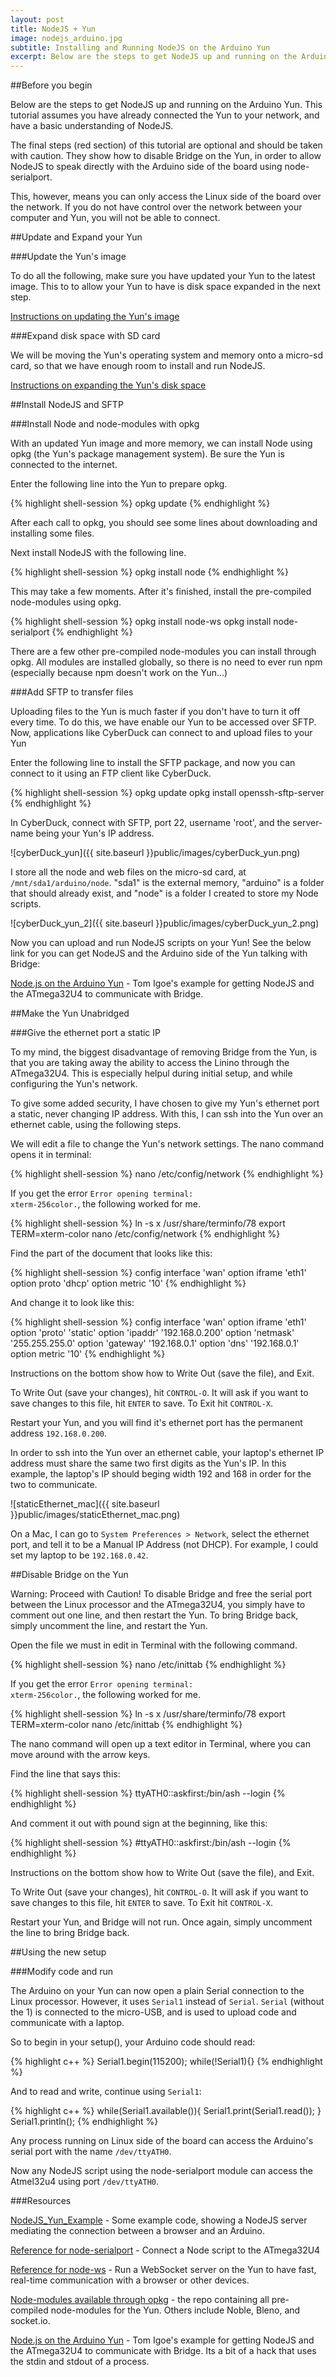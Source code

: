 ```yaml
---
layout: post
title: NodeJS + Yun
image: nodejs_arduino.jpg
subtitle: Installing and Running NodeJS on the Arduino Yun
excerpt: Below are the steps to get NodeJS up and running on the Arduino Yun. This tutorial assumes you have already connected the Yun to your network, and have a basic understanding of NodeJS.
---
```


<div class="block"><div class="content-centered" markdown="1">

##Before you begin

Below are the steps to get NodeJS up and running on the Arduino Yun. This tutorial assumes you have already connected the Yun to your network, and have a basic understanding of NodeJS.

The final steps (red section) of this tutorial are optional and should be taken with caution. They show how to disable Bridge on the Yun, in order to allow NodeJS to speak directly with the Arduino side of the board using node-serialport.

This, however, means you can only access the Linux side of the board over the network. If you do not have control over the network between your computer and Yun, you will not be able to connect.

</div></div>
<div class="block"><div class="content-centered" markdown="1">

##Update and Expand your Yun

###Update the Yun's image

To do all the following, make sure you have updated your Yun to the latest image. This to to allow your Yun to have is disk space expanded in the next step.

<a href="http://arduino.cc/en/Tutorial/YunSysupgrade" class="inpost-link" target="_blank">Instructions on updating the Yun's image</a>

###Expand disk space with SD card

We will be moving the Yun's operating system and memory onto a micro-sd card, so that we have enough room to install and run NodeJS.

<a href="http://arduino.cc/en/Tutorial/ExpandingYunDiskSpace" class="inpost-link" target="_blank">Instructions on expanding the Yun's disk space</a>

</div></div>
<div class="block"><div class="content-centered" markdown="1">

##Install NodeJS and SFTP

###Install Node and node-modules with opkg

With an updated Yun image and more memory, we can install Node using opkg (the Yun's package management system). Be sure the Yun is connected to the internet.

Enter the following line into the Yun to prepare opkg.

{% highlight shell-session %}
	opkg update
{% endhighlight %}

After each call to opkg, you should see some lines about downloading and installing some files.

Next install NodeJS with the following line.

{% highlight shell-session %}
opkg install node
{% endhighlight %}

This may take a few moments. After it's finished, install the pre-compiled node-modules using opkg.

{% highlight shell-session %}
opkg install node-ws 
opkg install node-serialport
{% endhighlight %}

There are a few other pre-compiled node-modules you can install through opkg. All modules are installed globally, so there is no need to ever run npm (especially because npm doesn't work on the Yun...)

###Add SFTP to transfer files

Uploading files to the Yun is much faster if you don't have to turn it off every time. To do this, we have enable our Yun to be accessed over SFTP. Now, applications like CyberDuck can connect to and upload files to your Yun

Enter the following line to install the SFTP package, and now you can connect to it using an FTP client like CyberDuck.

{% highlight shell-session %}
opkg update 
opkg install openssh-sftp-server
{% endhighlight %}

In CyberDuck, connect with SFTP, port 22, username 'root', and the server-name being your Yun's IP address.

![cyberDuck_yun]({{ site.baseurl }}public/images/cyberDuck_yun.png)

I store all the node and web files on the micro-sd card, at <code>/mnt/sda1/arduino/node</code>. "sda1" is the external memory, "arduino" is a folder that should already exist, and "node" is a folder I created to store my Node scripts.

![cyberDuck_yun_2]({{ site.baseurl }}public/images/cyberDuck_yun_2.png)

Now you can upload and run NodeJS scripts on your Yun! See the below link for you can get NodeJS and the Arduino side of the Yun talking with Bridge:

<a href="http://www.tigoe.com/pcomp/code/arduinowiring/1216/#more-1216" class="inpost-link" target="_blank">Node.js on the Arduino Yun</a> - Tom Igoe's example for getting NodeJS and the ATmega32U4 to communicate with Bridge.

</div></div>
<div class="block"><div class="content-centered" markdown="1">

##Make the Yun Unabridged

###Give the ethernet port a static IP

To my mind, the biggest disadvantage of removing Bridge from the Yun, is that you are taking away the ability to access the Linino through the ATmega32U4. This is especially helpul during initial setup, and while configuring the Yun's network.

To give some added security, I have chosen to give my Yun's ethernet port a static, never changing IP address. With this, I can ssh into the Yun over an ethernet cable, using the following steps.

We will edit a file to change the Yun's network settings. The nano command opens it in terminal:

{% highlight shell-session %}
nano /etc/config/network
{% endhighlight %}

If you get the error <code>Error opening terminal: xterm-256color.</code>, the following worked for me.

{% highlight shell-session %}
ln -s x /usr/share/terminfo/78 
export TERM=xterm-color 
nano /etc/config/network
{% endhighlight %}

Find the part of the document that looks like this:

{% highlight shell-session %}
config interface 'wan'
   option iframe 'eth1'
   option proto 'dhcp'
   option metric '10'
{% endhighlight %}

And change it to look like this:

{% highlight shell-session %}
config interface 'wan'
   option iframe 'eth1'
   option 'proto' 'static'
   option 'ipaddr' '192.168.0.200'
   option 'netmask' '255.255.255.0'
   option 'gateway' '192.168.0.1'
   option 'dns' '192.168.0.1'
   option metric '10'
{% endhighlight %}

Instructions on the bottom show how to Write Out (save the file), and Exit.

To Write Out (save your changes), hit <code>CONTROL-O</code>. It will ask if you want to save changes to this file, hit <code>ENTER</code> to save. To Exit hit <code>CONTROL-X</code>.

Restart your Yun, and you will find it's ethernet port has the permanent address <code>192.168.0.200</code>.

In order to ssh into the Yun over an ethernet cable, your laptop's ethernet IP address must share the same two first digits as the Yun's IP. In this example, the laptop's IP should beging width 192 and 168 in order for the two to communicate.

![staticEthernet_mac]({{ site.baseurl }}public/images/staticEthernet_mac.png)

On a Mac, I can go to <code>System Preferences > Network</code>, select the ethernet port, and tell it to be a Manual IP Address (not DHCP). For example, I could set my laptop to be <code>192.168.0.42</code>.

</div></div>
<div class="block"><div class="content-centered" markdown="1">

##Disable Bridge on the Yun

<p class="message">
Warning: Proceed with Caution!
To disable Bridge and free the serial port between the Linux processor and the ATmega32U4, you simply have to comment out one line, and then restart the Yun. To bring Bridge back, simply uncomment the line, and restart the Yun.
</p>

Open the file we must in edit in Terminal with the following command.

{% highlight shell-session %}
nano /etc/inittab
{% endhighlight %}

If you get the error <code>Error opening terminal: xterm-256color.</code>, the following worked for me.

{% highlight shell-session %}
ln -s x /usr/share/terminfo/78 
export TERM=xterm-color 
nano /etc/inittab
{% endhighlight %}

The nano command will open up a text editor in Terminal, where you can move around with the arrow keys.

Find the line that says this:

{% highlight shell-session %}
ttyATH0::askfirst:/bin/ash --login
{% endhighlight %}

And comment it out with pound sign at the beginning, like this:

{% highlight shell-session %}
#ttyATH0::askfirst:/bin/ash --login
{% endhighlight %}

Instructions on the bottom show how to Write Out (save the file), and Exit.

To Write Out (save your changes), hit <code>CONTROL-O</code>. It will ask if you want to save changes to this file, hit <code>ENTER</code> to save. To Exit hit <code>CONTROL-X</code>.

Restart your Yun, and Bridge will not run. Once again, simply uncomment the line to bring Bridge back.

</div></div>
<div class="block"><div class="content-centered" markdown="1">

##Using the new setup

###Modify code and run

The Arduino on your Yun can now open a plain Serial connection to the Linux processor. However, it uses <code>Serial1</code> instead of <code>Serial</code>. <code>Serial</code> (without the 1) is connected to the micro-USB, and is used to upload code and communicate with a laptop.

So to begin in your setup(), your Arduino code should read:

{% highlight c++ %}
Serial1.begin(115200); 
while(!Serial1){}
{% endhighlight %}

And to read and write, continue using <code>Serial1</code>:

{% highlight c++ %}
while(Serial1.available()){
   Serial1.print(Serial1.read());
}
Serial1.println();
{% endhighlight %}

Any process running on Linux side of the board can access the Arduino's serial port with the name <code>/dev/ttyATH0</code>.

Now any NodeJS script using the node-serialport module can access the Atmel32u4 using port <code>/dev/ttyATH0</code>.

###Resources

<a href="https://github.com/andySigler/NodeJS_Yun_Example" class="inpost-link" target="_blank">NodeJS_Yun_Example</a> - Some example code, showing a NodeJS server mediating the connection between a browser and an Arduino.

<a href="https://github.com/voodootikigod/node-serialport/blob/master/README.md" class="inpost-link" target="_blank">Reference for node-serialport</a> - Connect a Node script to the ATmega32U4

<a href="https://github.com/einaros/ws/blob/master/README.md" class="inpost-link" target="_blank">Reference for node-ws</a> - Run a WebSocket server on the Yun to have fast, real-time communication with a browser or other devices.

<a href="https://github.com/arduino/openwrt-packages-yun/tree/master/arduino" class="inpost-link" target="_blank">Node-modules available through opkg</a> - the repo containing all pre-compiled node-modules for the Yun. Others include Noble, Bleno, and socket.io.

<a href="http://www.tigoe.com/pcomp/code/arduinowiring/1216/#more-1216" class="inpost-link" target="_blank">Node.js on the Arduino Yun</a> - Tom Igoe's example for getting NodeJS and the ATmega32U4 to communicate with Bridge. Its a bit of a hack that uses the stdin and stdout of a process.

</div>








